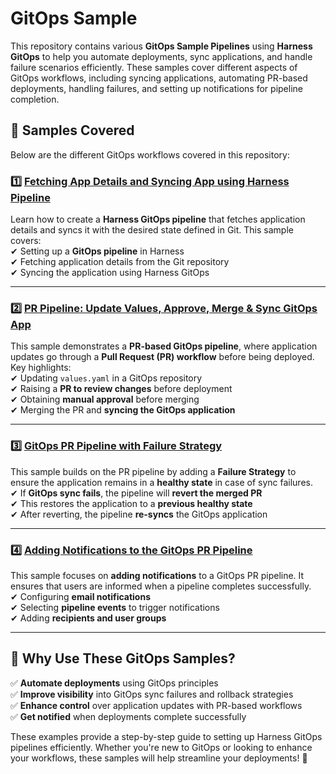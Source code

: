 # GitOps Sample  

This repository contains various **GitOps Sample Pipelines** using **Harness GitOps** to help you automate deployments, sync applications, and handle failure scenarios efficiently. These samples cover different aspects of GitOps workflows, including syncing applications, automating PR-based deployments, handling failures, and setting up notifications for pipeline completion.

## 🚀 Samples Covered  

Below are the different GitOps workflows covered in this repository:

### 1️⃣ [Fetching App Details and Syncing App using Harness Pipeline](https://github.com/harness-community/Gitops-Samples/tree/gitops-1/Fetch-App-Sync)  
Learn how to create a **Harness GitOps pipeline** that fetches application details and syncs it with the desired state defined in Git. 
This sample covers:  
✔ Setting up a **GitOps pipeline** in Harness  
✔ Fetching application details from the Git repository  
✔ Syncing the application using Harness GitOps  

---

### 2️⃣ [PR Pipeline: Update Values, Approve, Merge & Sync GitOps App](https://github.com/harness-community/Gitops-Samples/tree/main/PR-Pipeline)  
This sample demonstrates a **PR-based GitOps pipeline**, where application updates go through a **Pull Request (PR) workflow** before being deployed. 
Key highlights:  
✔ Updating `values.yaml` in a GitOps repository  
✔ Raising a **PR to review changes** before deployment  
✔ Obtaining **manual approval** before merging  
✔ Merging the PR and **syncing the GitOps application**  

---

### 3️⃣ [GitOps PR Pipeline with Failure Strategy](https://github.com/harness-community/Gitops-Samples/tree/main/Failure-Strategy-PR-Pipeline)  
This sample builds on the PR pipeline by adding a **Failure Strategy** to ensure the application remains in a **healthy state** in case of sync failures.  
✔ If **GitOps sync fails**, the pipeline will **revert the merged PR**  
✔ This restores the application to a **previous healthy state**  
✔ After reverting, the pipeline **re-syncs** the GitOps application  

---

### 4️⃣ [Adding Notifications to the GitOps PR Pipeline](https://github.com/harness-community/Gitops-Samples/tree/main/Notifications-PR-Pipeline)  
This sample focuses on **adding notifications** to a GitOps PR pipeline. It ensures that users are informed when a pipeline completes successfully.  
✔ Configuring **email notifications**  
✔ Selecting **pipeline events** to trigger notifications  
✔ Adding **recipients and user groups**  

---

## 🎯 Why Use These GitOps Samples?  
✅ **Automate deployments** using GitOps principles  
✅ **Improve visibility** into GitOps sync failures and rollback strategies  
✅ **Enhance control** over application updates with PR-based workflows  
✅ **Get notified** when deployments complete successfully  

These examples provide a step-by-step guide to setting up Harness GitOps pipelines efficiently. Whether you're new to GitOps or looking to enhance your workflows, these samples will help streamline your deployments! 🚀
